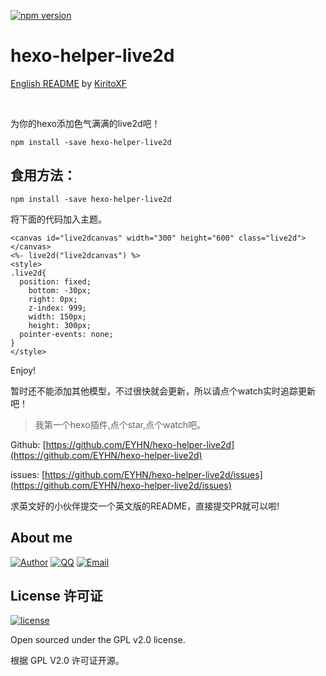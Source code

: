 
[![npm version](https://badge.fury.io/js/hexo-helper-live2d.svg)](https://badge.fury.io/js/hexo-helper-live2d)

# hexo-helper-live2d

[English README](./Readme_en.md) by [KiritoXF](https://github.com/KiritoXF)

<br>

为你的hexo添加色气满满的live2d吧！

```
npm install -save hexo-helper-live2d
```

## 食用方法：

```
npm install -save hexo-helper-live2d
```

将下面的代码加入主题。

```
<canvas id="live2dcanvas" width="300" height="600" class="live2d"></canvas>
<%- live2d("live2dcanvas") %>
<style>
.live2d{
  position: fixed;
	bottom: -30px;
	right: 0px;
	z-index: 999;
	width: 150px;
	height: 300px;
  pointer-events: none;
}
</style>
```

Enjoy!

暂时还不能添加其他模型，不过很快就会更新，所以请点个watch实时追踪更新吧！


> 我第一个hexo插件,点个star,点个watch吧。

Github: [https://github.com/EYHN/hexo-helper-live2d](https://github.com/EYHN/hexo-helper-live2d)

issues: [https://github.com/EYHN/hexo-helper-live2d/issues](https://github.com/EYHN/hexo-helper-live2d/issues)

求英文好的小伙伴提交一个英文版的README，直接提交PR就可以啦!

## About me

[![Author](https://img.shields.io/badge/author-cneyhn-green.svg?style=flat-square)](https://delusion.coding.me/)
[![QQ](https://img.shields.io/badge/QQ-1106996185-blue.svg?style=flat-square)](http://wpa.qq.com/msgrd?v=3&uin=&site=qq&menu=yes)
[![Email](https://img.shields.io/badge/Emali%20me-cneyhn@gmail.com-green.svg?style=flat-square)]()

## License 许可证

[![license](https://img.shields.io/github/license/EYHN/hexo-helper-live2d.svg?style=flat-square)](https://raw.githubusercontent.com/EYHN/hexo-helper-live2d/master/LICENSE)

Open sourced under the GPL v2.0 license.

根据 GPL V2.0 许可证开源。

